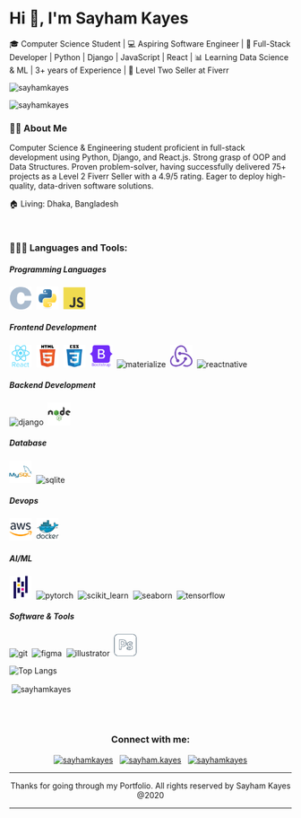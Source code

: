<h1>Hi 👋, I'm Sayham Kayes</h1>
<p>🎓 Computer Science Student | 💻 Aspiring Software Engineer | 🚀 Full-Stack Developer | Python | Django | JavaScript | React | 📊 Learning Data Science & ML | 3+ years of Experience | 💼 Level Two Seller at Fiverr</p>

<p align="left"> <img src="https://komarev.com/ghpvc/?username=sayhamkayes&label=Profile%20views&color=0e75b6&style=flat" alt="sayhamkayes" /></p>

<img src="https://res.cloudinary.com/dhxmgl25b/image/upload/v1761127569/linkedin_cover_kst4bx.png" alt="sayhamkayes" alt="Profile banner"/>

<h3>👨‍🏫 About Me</h3>
<p>Computer Science & Engineering student proficient in full-stack development using Python, Django, and React.js. Strong grasp of OOP and Data Structures. Proven problem-solver, having successfully delivered 75+ projects as a Level 2 Fiverr Seller with a 4.9/5 rating. Eager to deploy high-quality, data-driven software solutions.</p>
<p>🏠 Living: Dhaka, Bangladesh</p>
<br />

<!-- <p align="left"> <a href="https://github.com/ryo-ma/github-profile-trophy"><img src="https://github-profile-trophy.vercel.app/?username=sayhamkayes" alt="sayhamkayes" /></a></p> -->

<h3 align="left">👨🏽‍💻 Languages and Tools:</h3>
<h5>Programming Languages</h5>
<p>
<!-- c -->
<img src="https://raw.githubusercontent.com/devicons/devicon/master/icons/c/c-original.svg" alt="c" width="40" height="40"/>&nbsp;
<!-- python -->
<img src="https://raw.githubusercontent.com/devicons/devicon/master/icons/python/python-original.svg" alt="python" width="40" height="40"/>&nbsp;
<!-- javascript -->
<img src="https://raw.githubusercontent.com/devicons/devicon/master/icons/javascript/javascript-original.svg" alt="javascript" width="40" height="40"/>&nbsp;
</p>

<h5>Frontend Development</h5>
<p>
<!-- react -->
<img src="https://raw.githubusercontent.com/devicons/devicon/master/icons/react/react-original-wordmark.svg" alt="react" width="40" height="40"/>&nbsp;
<!-- html5 -->
<img src="https://raw.githubusercontent.com/devicons/devicon/master/icons/html5/html5-original-wordmark.svg" alt="html5" width="40" height="40"/>&nbsp;
<!-- css3 -->
<img src="https://raw.githubusercontent.com/devicons/devicon/master/icons/css3/css3-original-wordmark.svg" alt="css3" width="40" height="40"/>&nbsp;
<!-- bootstrap -->
<img src="https://raw.githubusercontent.com/devicons/devicon/master/icons/bootstrap/bootstrap-plain-wordmark.svg" alt="bootstrap" width="40" height="40"/>&nbsp;
<!-- materialize -->
<img src="https://raw.githubusercontent.com/prplx/svg-logos/5585531d45d294869c4eaab4d7cf2e9c167710a9/svg/materialize.svg" alt="materialize" width="40" height="40"/>&nbsp;
<!-- redux -->
<img src="https://raw.githubusercontent.com/devicons/devicon/master/icons/redux/redux-original.svg" alt="redux" width="40" height="40"/>&nbsp;
<!-- reactnative -->
<img src="https://reactnative.dev/img/header_logo.svg" alt="reactnative" width="40" height="40"/>&nbsp;
</p>

<h5>Backend Development</h5>
<p>
<!-- django -->
<img src="https://cdn.worldvectorlogo.com/logos/django.svg" alt="django" width="40" height="40"/>&nbsp;
<!-- nodejs -->
<img src="https://raw.githubusercontent.com/devicons/devicon/master/icons/nodejs/nodejs-original-wordmark.svg" alt="nodejs" width="40" height="40"/>&nbsp;
</p>

<h5>Database</h5>
<p>
<!-- mysql -->
<img src="https://raw.githubusercontent.com/devicons/devicon/master/icons/mysql/mysql-original-wordmark.svg" alt="mysql" width="40" height="40"/>&nbsp;
<!-- sqlite -->
<img src="https://www.vectorlogo.zone/logos/sqlite/sqlite-icon.svg" alt="sqlite" width="40" height="40"/>&nbsp;
</p>

<h5>Devops</h5>
<p>
<!-- AWS -->
<img src="https://raw.githubusercontent.com/devicons/devicon/master/icons/amazonwebservices/amazonwebservices-original-wordmark.svg" alt="aws" width="40" height="40"/>&nbsp;
<!-- docker -->
<img src="https://raw.githubusercontent.com/devicons/devicon/master/icons/docker/docker-original-wordmark.svg" alt="docker" width="40" height="40"/>&nbsp;
</p>

<h5>AI/ML</h5>
<p>
<!-- pandas -->
<img src="https://raw.githubusercontent.com/devicons/devicon/2ae2a900d2f041da66e950e4d48052658d850630/icons/pandas/pandas-original.svg" alt="pandas" width="40" height="40"/>&nbsp;
<!-- pytorch -->
<img src="https://www.vectorlogo.zone/logos/pytorch/pytorch-icon.svg" alt="pytorch" width="40" height="40"/>&nbsp;
<!-- scikit_learn -->
<img src="https://upload.wikimedia.org/wikipedia/commons/0/05/Scikit_learn_logo_small.svg" alt="scikit_learn" width="40" height="40"/>&nbsp;
<!-- seaborn -->
<img src="https://seaborn.pydata.org/_images/logo-mark-lightbg.svg" alt="seaborn" width="40" height="40"/>&nbsp;
<!-- tensorflow -->
<img src="https://www.vectorlogo.zone/logos/tensorflow/tensorflow-icon.svg" alt="tensorflow" width="40" height="40"/>&nbsp;
</p>

<h5>Software & Tools</h5>
<p>
<!-- git -->
<img src="https://www.vectorlogo.zone/logos/git-scm/git-scm-icon.svg" alt="git" width="40" height="40"/>&nbsp;
<!-- figma -->
<img src="https://www.vectorlogo.zone/logos/figma/figma-icon.svg" alt="figma" width="40" height="40"/>&nbsp;
<!-- illustrator -->
<img src="https://www.vectorlogo.zone/logos/adobe_illustrator/adobe_illustrator-icon.svg" alt="illustrator" width="40" height="40"/>&nbsp;
<!-- photoshop -->
<img src="https://raw.githubusercontent.com/devicons/devicon/master/icons/photoshop/photoshop-line.svg" alt="photoshop" width="40" height="40"/>&nbsp;
</p>

<!-- <p><img align="left" src="https://github-readme-stats.vercel.app/api/top-langs?username=sayhamkayes&show_icons=true&locale=en&layout=compact" alt="sayhamkayes" /></p> -->
<p><img src="https://github-readme-stats.vercel.app/api/top-langs/?username=sayhamkayes" alt="Top Langs" data-canonical-src="https://github-readme-stats.vercel.app/api/top-langs/?username=sayhamkayes" style="max-width: 100%;"></p>

<p>&nbsp;<img align="center" src="https://github-readme-stats.vercel.app/api?username=sayhamkayes&show_icons=true&locale=en" alt="sayhamkayes" /></p>
<br />
<!-- <p><img align="center" src="https://github-readme-streak-stats.herokuapp.com/?user=sayhamkayes&" alt="sayhamkayes" /></p> -->
<br />
<h3 align="center">Connect with me:</h3>
<p align="center">
<a href="https://linkedin.com/in/sayhamkayes" target="blank"><img align="center" src="https://raw.githubusercontent.com/rahuldkjain/github-profile-readme-generator/master/src/images/icons/Social/linked-in-alt.svg" alt="sayhamkayes" height="30" width="40" /></a> &nbsp; <a href="https://fb.com/sayham.kayes" target="blank"><img align="center" src="https://raw.githubusercontent.com/rahuldkjain/github-profile-readme-generator/master/src/images/icons/Social/facebook.svg" alt="sayham.kayes" height="30" width="40" /></a> &nbsp; <a href="https://instagram.com/sayhamkayes" target="blank"><img align="center" src="https://raw.githubusercontent.com/rahuldkjain/github-profile-readme-generator/master/src/images/icons/Social/instagram.svg" alt="sayhamkayes" height="30" width="40" /></a>
</p>

<hr>
<p align="center">Thanks for going through my Portfolio. All rights reserved by Sayham Kayes @2020</p>
<hr>
